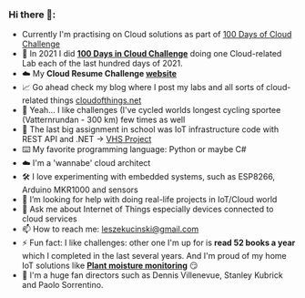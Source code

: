 ### Hi there 👋:
- Currently I'm practising on Cloud solutions as part of [100 Days of Cloud Challenge](https://github.com/CloudedThings/100DaysOfCloud)
- 🔭 In 2021 I did **[100 Days in Cloud Challenge](https://github.com/CloudedThings/100-Days-in-Cloud)** doing one Cloud-related Lab each of the last hundred days of 2021.
- ☁️  My **Cloud Resume Challenge [website](https://profile.cloudofthings.net)**
- :chart_with_upwards_trend: Go ahead check my blog where I post my labs and all sorts of cloud-related things [cloudofthings.net](https://cloudofthings.net/)
- :facepunch: Yeah... I like challenges (I've cycled worlds longest cycling sportee (Vatternrundan - 300 km) few times as well
- 🌱 The last big assignment in school was IoT infrastructure code with REST API and .NET -> [VHS Project](https://github.com/CloudedThings/VHS)
- ⌨️ My favorite programming language: Python or maybe C#
- ☁️ I'm a 'wannabe' cloud architect
- 🛠️ I love experimenting with embedded systems, such as ESP8266, Arduino MKR1000 and sensors
- 🤔 I’m looking for help with doing real-life projects in IoT/Cloud world
- 💬 Ask me about Internet of Things especially devices connected to cloud services
- 📫 How to reach me: leszekucinski@gmail.com
- ⚡ Fun fact: I like challenges: other one I'm up for is **read 52 books a year** which I completed in the last several years. And I'm proud of my home IoT solutions like **[Plant moisture monitoring](https://github.com/CloudedThings/HighGrowMQTT)** 😏
- 🎥 I'm a huge fan directors such as Dennis Villenevue, Stanley Kubrick and Paolo Sorrentino.
